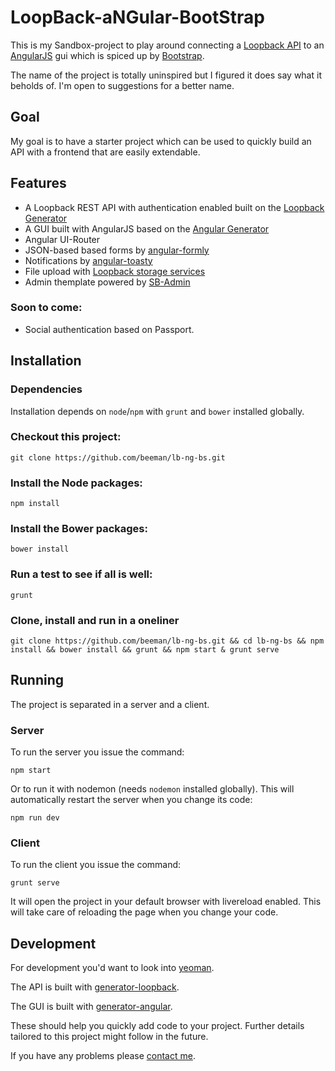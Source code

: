 # LoopBack-aNGular-BootStrap

This is my Sandbox-project to play around connecting a
[Loopback API](http://loopback.io) to an [AngularJS](https://angularjs.org/)
gui which is spiced up by [Bootstrap](http://getbootstrap.com/).

The name of the project is totally uninspired but I figured it does say what
it beholds of. I'm open to suggestions for a better name.

## Goal

My goal is to have a starter project which can be used to quickly build an API
with a frontend that are easily extendable.

## Features

- A Loopback REST API with authentication enabled built on the [Loopback Generator](https://www.npmjs.org/package/generator-loopback)
- A GUI built with AngularJS based on the [Angular Generator](https://github.com/yeoman/generator-angular)
- Angular UI-Router
- JSON-based based forms by [angular-formly](https://github.com/nimbly/angular-formly)
- Notifications by [angular-toasty](https://github.com/Salakar/angular-toasty)
- File upload with [Loopback storage services](https://github.com/strongloop/loopback-component-storage/)
- Admin themplate powered by [SB-Admin](http://startbootstrap.com/template-overviews/sb-admin/)

### Soon to come:

- Social authentication based on Passport.

## Installation

### Dependencies

Installation depends on `node`/`npm` with `grunt` and `bower` installed globally.

### Checkout this project:

    git clone https://github.com/beeman/lb-ng-bs.git

### Install the Node packages:

    npm install

### Install the Bower packages:

    bower install

### Run a test to see if all is well:

    grunt

### Clone, install and run in a oneliner

    git clone https://github.com/beeman/lb-ng-bs.git && cd lb-ng-bs && npm install && bower install && grunt && npm start & grunt serve

## Running

The project is separated in a server and a client.


### Server

To run the server you issue the command:

    npm start

Or to run it with nodemon (needs `nodemon` installed globally). This will
automatically restart the server when you change its code:

    npm run dev

### Client

To run the client you issue the command:

    grunt serve

It will open the project in your default browser with livereload enabled.
This will take care of reloading the page when you change your code.


## Development

For development you'd want to look into [yeoman](http://yeoman.io).

The API is built with [generator-loopback](https://www.npmjs.org/package/generator-loopback).

The GUI is built with [generator-angular](https://www.npmjs.org/package/generator-angular).

These should help you quickly add code to your project. Further details tailored to this project might follow in the future.

If you have any problems please [contact me](https://github.com/beeman/lb-ng-bs/issues).
